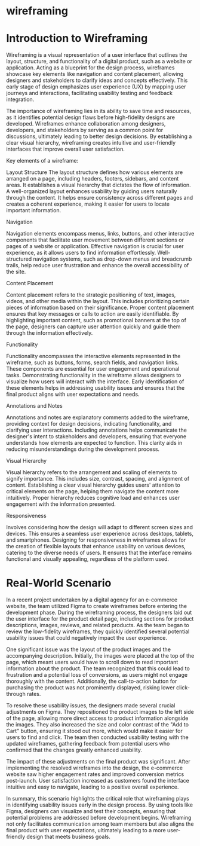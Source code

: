 # wireframing
# Introduction to Wireframing

Wireframing is a visual representation of a user interface that outlines the layout, structure, and functionality of a digital product, such as a website or application. Acting as a blueprint for the design process, wireframes showcase key elements like navigation and content placement, allowing designers and stakeholders to clarify ideas and concepts effectively. This early stage of design emphasizes user experience (UX) by mapping user journeys and interactions, facilitating usability testing and feedback integration.

The importance of wireframing lies in its ability to save time and resources, as it identifies potential design flaws before high-fidelity designs are developed. Wireframes enhance collaboration among designers, developers, and stakeholders by serving as a common point for discussions, ultimately leading to better design decisions. By establishing a clear visual hierarchy, wireframing creates intuitive and user-friendly interfaces that improve overall user satisfaction. 

Key elements of a wireframe:

Layout Structure
The layout structure defines how various elements are arranged on a page, including headers, footers, sidebars, and content areas. It establishes a visual hierarchy that dictates the flow of information.
A well-organized layout enhances usability by guiding users naturally through the content. It helps ensure consistency across different pages and creates a coherent experience, making it easier for users to locate important information.

Navigation

Navigation elements encompass menus, links, buttons, and other interactive components that facilitate user movement between different sections or pages of a website or application.
Effective navigation is crucial for user experience, as it allows users to find information effortlessly. Well-structured navigation systems, such as drop-down menus and breadcrumb trails, help reduce user frustration and enhance the overall accessibility of the site.

Content Placement

Content placement refers to the strategic positioning of text, images, videos, and other media within the layout. This includes prioritizing certain pieces of information based on their significance.
Proper content placement ensures that key messages or calls to action are easily identifiable. By highlighting important content, such as promotional banners at the top of the page, designers can capture user attention quickly and guide them through the information effectively.

Functionality

Functionality encompasses the interactive elements represented in the wireframe, such as buttons, forms, search fields, and navigation links. These components are essential for user engagement and operational tasks.
Demonstrating functionality in the wireframe allows designers to visualize how users will interact with the interface. Early identification of these elements helps in addressing usability issues and ensures that the final product aligns with user expectations and needs.

Annotations and Notes

Annotations and notes are explanatory comments added to the wireframe, providing context for design decisions, indicating functionality, and clarifying user interactions.
Including annotations helps communicate the designer's intent to stakeholders and developers, ensuring that everyone understands how elements are expected to function. This clarity aids in reducing misunderstandings during the development process.

Visual Hierarchy

Visual hierarchy refers to the arrangement and scaling of elements to signify importance. This includes size, contrast, spacing, and alignment of content.
Establishing a clear visual hierarchy guides users' attention to critical elements on the page, helping them navigate the content more intuitively. Proper hierarchy reduces cognitive load and enhances user engagement with the information presented.

Responsiveness

Involves considering how the design will adapt to different screen sizes and devices. This ensures a seamless user experience across desktops, tablets, and smartphones.
Designing for responsiveness in wireframes allows for the creation of flexible layouts that enhance usability on various devices, catering to the diverse needs of users. It ensures that the interface remains functional and visually appealing, regardless of the platform used.

# Real-World Scenario
In a recent project undertaken by a digital agency for an e-commerce website, the team utilized Figma to create wireframes before entering the development phase. During the wireframing process, the designers laid out the user interface for the product detail page, including sections for product descriptions, images, reviews, and related products. As the team began to review the low-fidelity wireframes, they quickly identified several potential usability issues that could negatively impact the user experience.

One significant issue was the layout of the product images and the accompanying description. Initially, the images were placed at the top of the page, which meant users would have to scroll down to read important information about the product. The team recognized that this could lead to frustration and a potential loss of conversions, as users might not engage thoroughly with the content. Additionally, the call-to-action button for purchasing the product was not prominently displayed, risking lower click-through rates.

To resolve these usability issues, the designers made several crucial adjustments on Figma. They repositioned the product images to the left side of the page, allowing more direct access to product information alongside the images. They also increased the size and color contrast of the "Add to Cart" button, ensuring it stood out more, which would make it easier for users to find and click. The team then conducted usability testing with the updated wireframes, gathering feedback from potential users who confirmed that the changes greatly enhanced usability.

The impact of these adjustments on the final product was significant. After implementing the resolved wireframes into the design, the e-commerce website saw higher engagement rates and improved conversion metrics post-launch. User satisfaction increased as customers found the interface intuitive and easy to navigate, leading to a positive overall experience.

In summary, this scenario highlights the critical role that wireframing plays in identifying usability issues early in the design process. By using tools like Figma, designers can visualize and test their concepts, ensuring that potential problems are addressed before development begins. Wireframing not only facilitates communication among team members but also aligns the final product with user expectations, ultimately leading to a more user-friendly design that meets business goals.

